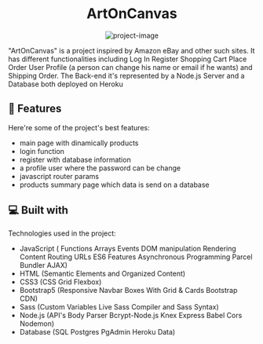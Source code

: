 <h1 align="center" id="title">ArtOnCanvas</h1>

<p align="center"><img src="https://socialify.git.ci/jucastefan/artoncanvas/image?language=1&amp;logo=https%3A%2F%2Fi.ibb.co%2FprYKb1h%2Fartoncanvas.png&amp;name=1&amp;owner=1&amp;pattern=Charlie%20Brown&amp;theme=Light" alt="project-image"></p>

<p id="description">"ArtOnCanvas" is a project inspired by Amazon eBay and other such sites. It has different functionalities including Log In Register Shopping Cart Place Order User Profile (a person can change his name or email if he wants) and Shipping Order. The Back-end it's represented by a Node.js Server and a Database both deployed on Heroku</p>

  
  
<h2>🧐 Features</h2>

Here're some of the project's best features:

*   main page with dinamically products
*   login function
*   register with database information
*   a profile user where the password can be change
*   javascript router params
*   products summary page which data is send on a database

  
  
<h2>💻 Built with</h2>

Technologies used in the project:

*   JavaScript ( Functions Arrays Events DOM manipulation Rendering Content Routing URLs ES6 Features Asynchronous Programming Parcel Bundler AJAX)
*   HTML (Semantic Elements and Organized Content)
*   CSS3 (CSS Grid Flexbox)
*   Bootstrap5 (Responsive Navbar Boxes With Grid & Cards Bootstrap CDN)
*   Sass (Custom Variables Live Sass Compiler and Sass Syntax)
*   Node.js (API's Body Parser Bcrypt-Node.js Knex Express Babel Cors Nodemon)
*   Database (SQL Postgres PgAdmin Heroku Data)

